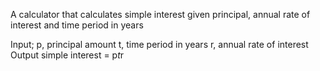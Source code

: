 A calculator that calculates simple interest given principal, annual rate of interest and time period in years

Input;
  p, principal amount
  t, time period in years
  r, annual rate of interest
Output
  simple interest = p*t*r
